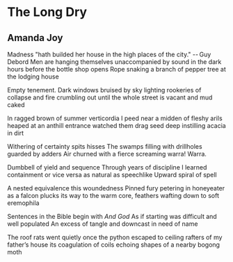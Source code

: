 # The Long Dry
## Amanda Joy
Madness "hath builded her house in the high places of the city."
-- Guy Debord
Men are hanging themselves unaccompanied
by sound in the dark hours before the bottle shop opens
Rope snaking a branch of pepper tree
at the lodging house

Empty tenement. Dark windows bruised by sky
lighting rookeries of collapse and fire crumbling out
until the whole street is vacant
and mud caked

In ragged brown of summer verticordia I peed
near a midden of fleshy arils heaped at an anthill entrance
watched them drag seed deep instilling
acacia in dirt

Withering of certainty spits hisses
The swamps filling with drillholes guarded by adders
Air churned with a fierce screaming
warra! Warra.

Dumbbell of yield and sequence
Through years of discipline I learned containment
or vice versa as natural as speechlike
Upward spiral of spell

A nested equivalence this woundedness
Pinned fury petering in honeyeater as a falcon plucks
its way to the warm core, feathers wafting
down to soft eremophila

Sentences in the Bible begin with _And God_
As if starting was difficult and well populated
An excess of tangle and downcast
in need of name

The roof rats went quietly once
the python escaped to ceiling rafters of my father’s house
its coagulation of coils echoing shapes
of a nearby bogong moth